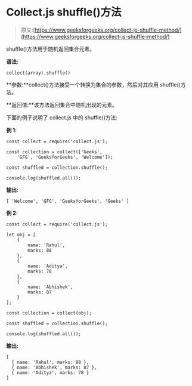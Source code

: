 # Collect.js shuffle()方法

> 原文:[https://www.geeksforgeeks.org/collect-js-shuffle-method/](https://www.geeksforgeeks.org/collect-js-shuffle-method/)

shuffle()方法用于随机返回集合元素。

**语法:**

```
collect(array).shuffle()
```

**参数:**collect()方法接受一个转换为集合的参数，然后对其应用 shuffle()方法。

**返回值:**该方法返回集合中随机出现的元素。

下面的例子说明了 collect.js 中的 shuffle()方法:

**例 1:**

```
const collect = require('collect.js');

const collection = collect(['Geeks', 
    'GFG', 'GeeksforGeeks', 'Welcome']);

const shuffled = collection.shuffle();

console.log(shuffled.all());
```

**输出:**

```
[ 'Welcome', 'GFG', 'GeeksforGeeks', 'Geeks' ]
```

**例 2:**

```
const collect = require('collect.js');

let obj = [
    {
        name: 'Rahul',
        marks: 88
    },
    {
        name: 'Aditya',
        marks: 78
    },
    {
        name: 'Abhishek',
        marks: 87
    }
];

const collection = collect(obj);

const shuffled = collection.shuffle();

console.log(shuffled.all());
```

**输出:**

```
[
  { name: 'Rahul', marks: 88 },
  { name: 'Abhishek', marks: 87 },
  { name: 'Aditya', marks: 78 }
]
```